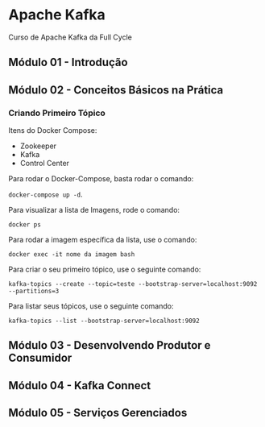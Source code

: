 # Apache Kafka

Curso de Apache Kafka da Full Cycle

## Módulo 01 - Introdução

## Módulo 02 - Conceitos Básicos na Prática

### Criando Primeiro Tópico

Itens do Docker Compose:

- Zookeeper
- Kafka
- Control Center

Para rodar o Docker-Compose, basta rodar o comando: 

`docker-compose up -d`. 

Para visualizar a lista de Imagens, rode o comando: 

`docker ps` 

Para rodar a imagem específica da lista, use o comando: 

`docker exec -it nome da imagem bash`

Para criar o seu primeiro tópico, use o seguinte comando:

`kafka-topics --create --topic=teste --bootstrap-server=localhost:9092 --partitions=3`

Para listar seus tópicos, use o seguinte comando:

`kafka-topics --list --bootstrap-server=localhost:9092`

## Módulo 03 - Desenvolvendo Produtor e Consumidor

## Módulo 04 - Kafka Connect

## Módulo 05 - Serviços Gerenciados
